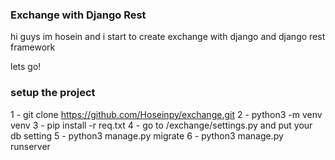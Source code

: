 ### Exchange with Django Rest
hi guys im hosein and i start to create exchange with django and django rest framework

lets go!

### setup the project
1 - git clone https://github.com/Hoseinpy/exchange.git
2 - python3 -m venv venv
3 - pip install -r req.txt
4 - go to /exchange/settings.py and put your db setting
5 - python3 manage.py migrate
6 - python3 manage.py runserver